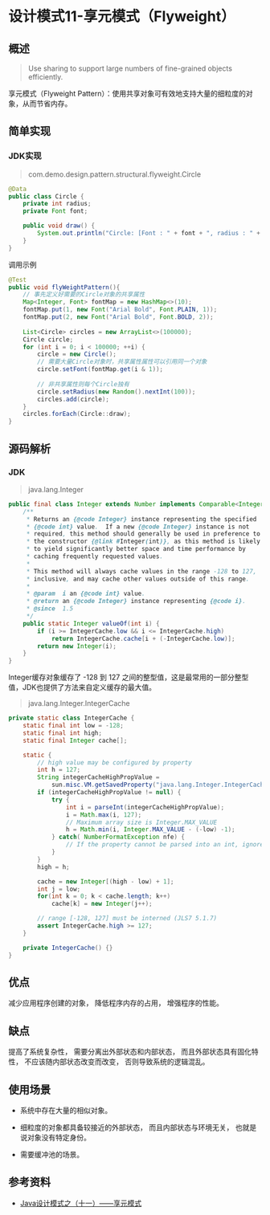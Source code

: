 # 设计模式11-享元模式（Flyweight）
## 概述
> Use sharing to support large numbers of fine-grained objects efficiently.

享元模式（Flyweight Pattern）：使用共享对象可有效地支持大量的细粒度的对象，从而节省内存。

## 简单实现
### JDK实现
> com.demo.design.pattern.structural.flyweight.Circle
```java
@Data
public class Circle {
    private int radius;
    private Font font;

    public void draw() {
        System.out.println("Circle: [Font : " + font + ", radius : " + radius + "]");
    }
}
```

调用示例

```java
@Test
public void flyWeightPattern(){
    // 事先定义好需要的Circle对象的共享属性
    Map<Integer, Font> fontMap = new HashMap<>(10);
    fontMap.put(1, new Font("Arial Bold", Font.PLAIN, 1));
    fontMap.put(2, new Font("Arial Bold", Font.BOLD, 2));
    
    List<Circle> circles = new ArrayList<>(100000);
    Circle circle;
    for (int i = 0; i < 100000; ++i) {
        circle = new Circle();
        // 需要大量Circle对象时，共享属性属性可以引用同一个对象
        circle.setFont(fontMap.get(i & 1));
        
        // 非共享属性则每个Circle独有
        circle.setRadius(new Random().nextInt(100));
        circles.add(circle);
    }
    circles.forEach(Circle::draw);
}
```
## 源码解析
### JDK
> java.lang.Integer
```java
public final class Integer extends Number implements Comparable<Integer> {
    /**
     * Returns an {@code Integer} instance representing the specified
     * {@code int} value.  If a new {@code Integer} instance is not
     * required, this method should generally be used in preference to
     * the constructor {@link #Integer(int)}, as this method is likely
     * to yield significantly better space and time performance by
     * caching frequently requested values.
     *
     * This method will always cache values in the range -128 to 127,
     * inclusive, and may cache other values outside of this range.
     *
     * @param  i an {@code int} value.
     * @return an {@code Integer} instance representing {@code i}.
     * @since  1.5
     */
    public static Integer valueOf(int i) {
        if (i >= IntegerCache.low && i <= IntegerCache.high)
            return IntegerCache.cache[i + (-IntegerCache.low)];
        return new Integer(i);
    }
}
```

Integer缓存对象缓存了 -128 到 127 之间的整型值，这是最常用的一部分整型值，JDK也提供了方法来自定义缓存的最大值。
           
> java.lang.Integer.IntegerCache
```java
private static class IntegerCache {
    static final int low = -128;
    static final int high;
    static final Integer cache[];

    static {
        // high value may be configured by property
        int h = 127;
        String integerCacheHighPropValue =
            sun.misc.VM.getSavedProperty("java.lang.Integer.IntegerCache.high");
        if (integerCacheHighPropValue != null) {
            try {
                int i = parseInt(integerCacheHighPropValue);
                i = Math.max(i, 127);
                // Maximum array size is Integer.MAX_VALUE
                h = Math.min(i, Integer.MAX_VALUE - (-low) -1);
            } catch( NumberFormatException nfe) {
                // If the property cannot be parsed into an int, ignore it.
            }
        }
        high = h;

        cache = new Integer[(high - low) + 1];
        int j = low;
        for(int k = 0; k < cache.length; k++)
            cache[k] = new Integer(j++);

        // range [-128, 127] must be interned (JLS7 5.1.7)
        assert IntegerCache.high >= 127;
    }

    private IntegerCache() {}
}
```
## 优点
减少应用程序创建的对象， 降低程序内存的占用， 增强程序的性能。

## 缺点
提高了系统复杂性， 需要分离出外部状态和内部状态， 而且外部状态具有固化特性， 不应该随内部状态改变而改变， 否则导致系统的逻辑混乱。

## 使用场景
- 系统中存在大量的相似对象。

- 细粒度的对象都具备较接近的外部状态， 而且内部状态与环境无关， 也就是说对象没有特定身份。

- 需要缓冲池的场景。

## 参考资料
- [Java设计模式之（十一）——享元模式](https://www.cnblogs.com/ysocean/p/15621446.html)
